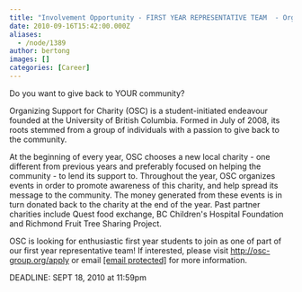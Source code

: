 ```yaml
---
title: "Involvement Opportunity - FIRST YEAR REPRESENTATIVE TEAM  - Organizing Support for Charity 2010-11"
date: 2010-09-16T15:42:00.000Z
aliases:
  - /node/1389
author: bertong
images: []
categories: [Career]
---
```


Do you want to give back to YOUR community?

Organizing Support for Charity (OSC) is a student-initiated endeavour founded at the University of British Columbia. Formed in July of 2008, its roots stemmed from a group of individuals with a passion to give back to the community.

At the beginning of every year, OSC chooses a new local charity - one different from previous years and preferably focused on helping the community - to lend its support to. Throughout the year, OSC organizes events in order to promote awareness of this charity, and help spread its message to the community. The money generated from these events is in turn donated back to the charity at the end of the year. Past partner charities include Quest food exchange, BC Children's Hospital Foundation and Richmond Fruit Tree Sharing Project.

OSC is looking for enthusiastic first year students to join as one of part of our first year representative team! If interested, please visit http://osc-group.org/apply or email [\[email protected\]](/cdn-cgi/l/email-protection) for more information.

DEADLINE: SEPT 18, 2010 at 11:59pm
